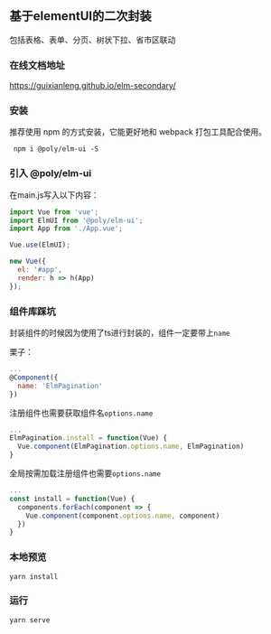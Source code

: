 ## 基于elementUI的二次封装
包括表格、表单、分页、树状下拉、省市区联动

### 在线文档地址
https://guixianleng.github.io/elm-secondary/

### 安装
推荐使用 npm 的方式安装，它能更好地和 webpack 打包工具配合使用。

```shell
 npm i @poly/elm-ui -S
```

### 引入 @poly/elm-ui
在main.js写入以下内容：

```js
import Vue from 'vue';
import ElmUI from '@poly/elm-ui';
import App from './App.vue';

Vue.use(ElmUI);

new Vue({
  el: '#app',
  render: h => h(App)
});
```

### 组件库踩坑
封装组件的时候因为使用了ts进行封装的，组件一定要带上`name`

栗子：
```js
...
@Component({
  name: 'ElmPagination'
})
```
注册组件也需要获取组件名`options.name`
```js
...
ElmPagination.install = function(Vue) {
  Vue.component(ElmPagination.options.name, ElmPagination)
}
```
全局按需加载注册组件也需要`options.name`
```js
...
const install = function(Vue) {
  components.forEach(component => {
    Vue.component(component.options.name, component)
  })
}
```

### 本地预览
```
yarn install
```

### 运行
```
yarn serve
```
